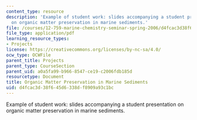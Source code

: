 ```yaml
---
content_type: resource
description: 'Example of student work: slides accompanying a student presentation
  on organic matter preservation in marine sediments.'
file: /courses/12-759-marine-chemistry-seminar-spring-2006/d4fcac3d38f645d6338df8909a93c1bc_Organic_Carbon.pdf
file_type: application/pdf
learning_resource_types:
- Projects
license: https://creativecommons.org/licenses/by-nc-sa/4.0/
ocw_type: OCWFile
parent_title: Projects
parent_type: CourseSection
parent_uid: a0a5fa99-b966-8547-ce19-c2006fdb185d
resourcetype: Document
title: Organic Matter Preservation in Marine Sediments
uid: d4fcac3d-38f6-45d6-338d-f8909a93c1bc
---
```

Example of student work: slides accompanying a student presentation on organic matter preservation in marine sediments.